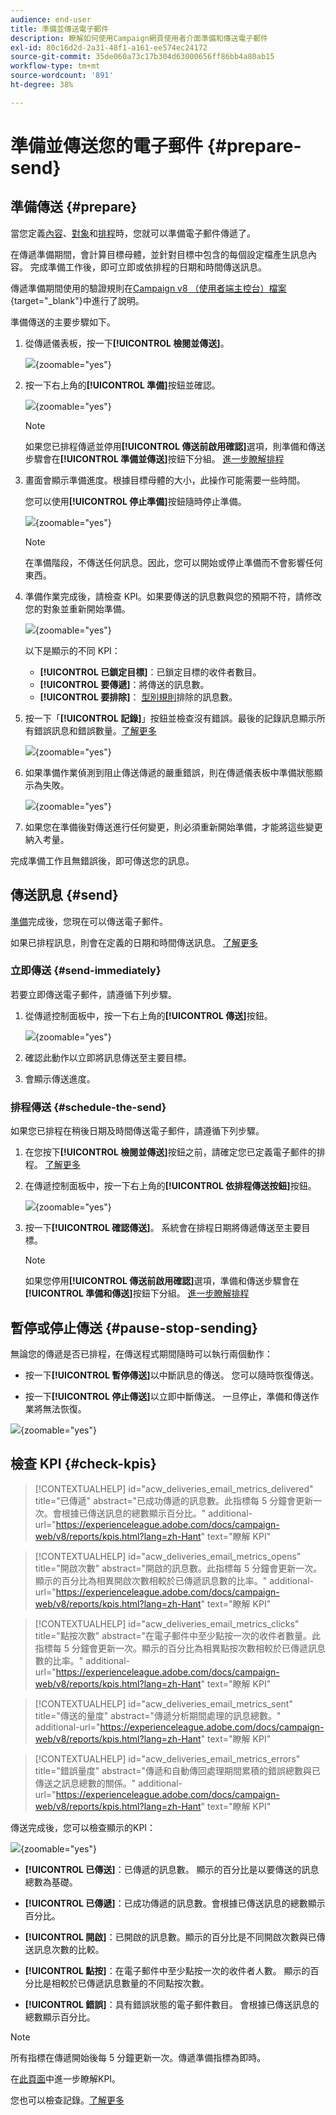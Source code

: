 ```yaml
---
audience: end-user
title: 準備並傳送電子郵件
description: 瞭解如何使用Campaign網頁使用者介面準備和傳送電子郵件
exl-id: 80c16d2d-2a31-48f1-a161-ee574ec24172
source-git-commit: 35de060a73c17b304d63000656ff86bb4a80ab15
workflow-type: tm+mt
source-wordcount: '891'
ht-degree: 38%

---
```



# 準備並傳送您的電子郵件 {#prepare-send}

## 準備傳送 {#prepare}

當您定義[內容](../email/edit-content.md)、[對象](../audience/add-audience.md)和[排程](../msg/gs-messages.md#schedule-the-delivery-sending-gs-schedule)時，您就可以準備電子郵件傳遞了。

在傳遞準備期間，會計算目標母體，並針對目標中包含的每個設定檔產生訊息內容。 完成準備工作後，即可立即或依排程的日期和時間傳送訊息。

傳遞準備期間使用的驗證規則在[Campaign v8 （使用者端主控台）檔案](https://experienceleague.adobe.com/docs/campaign/campaign-v8/campaigns/send/validate/delivery-analysis.html){target="_blank"}中進行了說明。

準備傳送的主要步驟如下。

1. 從傳遞儀表板，按一下&#x200B;**[!UICONTROL 檢閱並傳送]**。

   ![](assets/email-review-and-send.png){zoomable="yes"}


1. 按一下右上角的&#x200B;**[!UICONTROL 準備]**&#x200B;按鈕並確認。

   ![](assets/email-prepare.png){zoomable="yes"}

   >[!NOTE]
   >
   >如果您已排程傳遞並停用&#x200B;**[!UICONTROL 傳送前啟用確認]**&#x200B;選項，則準備和傳送步驟會在&#x200B;**[!UICONTROL 準備並傳送]**&#x200B;按鈕下分組。 [進一步瞭解排程](../msg/gs-deliveries.md#gs-schedule)

1. 畫面會顯示準備進度。根據目標母體的大小，此操作可能需要一些時間。

   您可以使用&#x200B;**[!UICONTROL 停止準備]**&#x200B;按鈕隨時停止準備。

   ![](assets/email-stop-preparation.png){zoomable="yes"}

   >[!NOTE]
   >在準備階段，不傳送任何訊息。因此，您可以開始或停止準備而不會影響任何東西。

1. 準備作業完成後，請檢查 KPI。如果要傳送的訊息數與您的預期不符，請修改您的對象並重新開始準備。

   ![](assets/email-preparation-complete.png){zoomable="yes"}

   以下是顯示的不同 KPI：

   * **[!UICONTROL 已鎖定目標]**：已鎖定目標的收件者數目。
   * **[!UICONTROL 要傳遞]**：將傳送的訊息數。
   * **[!UICONTROL 要排除]**： [型別規則](../advanced-settings/delivery-settings.md#typology)排除的訊息數。

1. 按一下「**[!UICONTROL 記錄]**」按鈕並檢查沒有錯誤。最後的記錄訊息顯示所有錯誤訊息和錯誤數量。[了解更多](delivery-logs.md)

   ![](assets/email-prepare-logs.png){zoomable="yes"}

1. 如果準備作業偵測到阻止傳送傳遞的嚴重錯誤，則在傳遞儀表板中準備狀態顯示為失敗。

   ![](assets/email-prepare-error.png){zoomable="yes"}

1. 如果您在準備後對傳送進行任何變更，則必須重新開始準備，才能將這些變更納入考量。

完成準備工作且無錯誤後，即可傳送您的訊息。

## 傳送訊息 {#send}


[準備](#prepare)完成後，您現在可以傳送電子郵件。

如果已排程訊息，則會在定義的日期和時間傳送訊息。 [了解更多](../msg/gs-deliveries.md#gs-schedule)

### 立即傳送 {#send-immediately}

若要立即傳送電子郵件，請遵循下列步驟。

1. 從傳遞控制面板中，按一下右上角的&#x200B;**[!UICONTROL 傳送]**&#x200B;按鈕。

   ![](assets/email-send.png){zoomable="yes"}

1. 確認此動作以立即將訊息傳送至主要目標。

1. 會顯示傳送進度。

### 排程傳送 {#schedule-the-send}

如果您已排程在稍後日期及時間傳送電子郵件，請遵循下列步驟。

1. 在您按下&#x200B;**[!UICONTROL 檢閱並傳送]**&#x200B;按鈕之前，請確定您已定義電子郵件的排程。 [了解更多](../msg/gs-deliveries.md#gs-schedule)

1. 在傳遞控制面板中，按一下右上角的&#x200B;**[!UICONTROL 依排程傳送按鈕]**&#x200B;按鈕。

   ![](assets/email-send-as-scheduled.png){zoomable="yes"}

1. 按一下&#x200B;**[!UICONTROL 確認傳送]**。 系統會在排程日期將傳遞傳送至主要目標。

   >[!NOTE]
   >
   >如果您停用&#x200B;**[!UICONTROL 傳送前啟用確認]**&#x200B;選項，準備和傳送步驟會在&#x200B;**[!UICONTROL 準備和傳送]**&#x200B;按鈕下分組。 [進一步瞭解排程](../msg/gs-deliveries.md#gs-schedule)

## 暫停或停止傳送 {#pause-stop-sending}

無論您的傳遞是否已排程<!--TBC-->，在傳送程式期間隨時可以執行兩個動作：

* 按一下&#x200B;**[!UICONTROL 暫停傳送]**&#x200B;以中斷訊息的傳送。 您可以隨時恢復傳送。

* 按一下&#x200B;**[!UICONTROL 停止傳送]**&#x200B;以立即中斷傳送。 一旦停止，準備和傳送作業將無法恢復。

![](assets/email-send-pause-or-stop.png){zoomable="yes"}

## 檢查 KPI {#check-kpis}

>[!CONTEXTUALHELP]
>id="acw_deliveries_email_metrics_delivered"
>title="已傳遞"
>abstract="已成功傳遞的訊息數。此指標每 5 分鐘會更新一次。會根據已傳送訊息的總數顯示百分比。"
>additional-url="https://experienceleague.adobe.com/docs/campaign-web/v8/reports/kpis.html?lang=zh-Hant" text="瞭解 KPI"

>[!CONTEXTUALHELP]
>id="acw_deliveries_email_metrics_opens"
>title="開啟次數"
>abstract="開啟的訊息數。此指標每 5 分鐘會更新一次。顯示的百分比為相異開啟次數相較於已傳遞訊息數的比率。"
>additional-url="https://experienceleague.adobe.com/docs/campaign-web/v8/reports/kpis.html?lang=zh-Hant" text="瞭解 KPI"


>[!CONTEXTUALHELP]
>id="acw_deliveries_email_metrics_clicks"
>title="點按次數"
>abstract="在電子郵件中至少點按一次的收件者數量。此指標每 5 分鐘會更新一次。顯示的百分比為相異點按次數相較於已傳遞訊息數的比率。"
>additional-url="https://experienceleague.adobe.com/docs/campaign-web/v8/reports/kpis.html?lang=zh-Hant" text="瞭解 KPI"


>[!CONTEXTUALHELP]
>id="acw_deliveries_email_metrics_sent"
>title="傳送的量度"
>abstract="傳遞分析期間處理的訊息總數。"
>additional-url="https://experienceleague.adobe.com/docs/campaign-web/v8/reports/kpis.html?lang=zh-Hant" text="瞭解 KPI"


>[!CONTEXTUALHELP]
>id="acw_deliveries_email_metrics_errors"
>title="錯誤量度"
>abstract="傳遞和自動傳回處理期間累積的錯誤總數與已傳送之訊息總數的關係。"
>additional-url="https://experienceleague.adobe.com/docs/campaign-web/v8/reports/kpis.html?lang=zh-Hant" text="瞭解 KPI"


傳送完成後，您可以檢查顯示的KPI：

![](assets/email-send-kpis.png){zoomable="yes"}

* **[!UICONTROL 已傳送]**：已傳遞的訊息數。 顯示的百分比是以要傳送的訊息總數為基礎。

* **[!UICONTROL 已傳遞]**：已成功傳遞的訊息數。會根據已傳送訊息的總數顯示百分比。

* **[!UICONTROL 開啟]**：已開啟的訊息數。顯示的百分比是不同開啟次數與已傳送訊息次數的比較。

* **[!UICONTROL 點按]**：在電子郵件中至少點按一次的收件者人數。 顯示的百分比是相較於已傳遞訊息數量的不同點按次數。

* **[!UICONTROL 錯誤]**：具有錯誤狀態的電子郵件數目。 會根據已傳送訊息的總數顯示百分比。

>[!NOTE]
>
>所有指標在傳遞開始後每 5 分鐘更新一次。傳遞準備指標為即時。

在[此頁面](../reporting/kpis.md)中進一步瞭解KPI。

您也可以檢查記錄。[了解更多](delivery-logs.md)